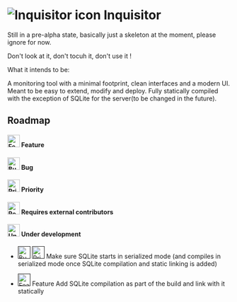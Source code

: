 # ![Inquisitor icon](https://i.imgur.com/3XZNDko.png) Inquisitor



Still in a pre-alpha state, basically just a skeleton at the moment, please ignore for now.

Don't look at it, don't tocuh it, don't use it !

What it intends to be:

A monitoring tool with a minimal footprint, clean interfaces and a modern UI. Meant to be easy to extend, modify and deploy. Fully statically compiled with the exception of SQLite for the server(to be changed in the future).

## Roadmap

#### <img alt="Feature" src="https://i.imgur.com/onvKoVz.png" height="28" width="28"> Feature
#### <img alt="Bug" src="https://i.imgur.com/umZtkC4.png" height="28" width="28"> Bug
#### <img alt="Priority" src="https://i.imgur.com/6ieSrzD.png" height="28" width="28"> Priority
#### <a href="#"><img alt="Requires external contributors" src="https://i.imgur.com/lmOki5V.png" height="28" width="28"></a> Requires external contributors
#### <a href="#"><img alt="Under development" src="https://i.imgur.com/iSXfnTb.png" height="28" width="28"></a> Under development


* <a href=""><img alt="Bug" src="https://i.imgur.com/umZtkC4.png" height="28" width="28"></a>
<a href=""><img alt="Priority" src="https://i.imgur.com/6ieSrzD.png" height="28" width="28"></a>
Make sure SQLite starts in serialized mode (and compiles in serialized mode once SQLite compilation and static linking is added)

* <a href=""><img alt="Feature" src="https://i.imgur.com/onvKoVz.png" height="28" width="28"></a> Feature
Add SQLite compilation as part of the build and link with it statically
